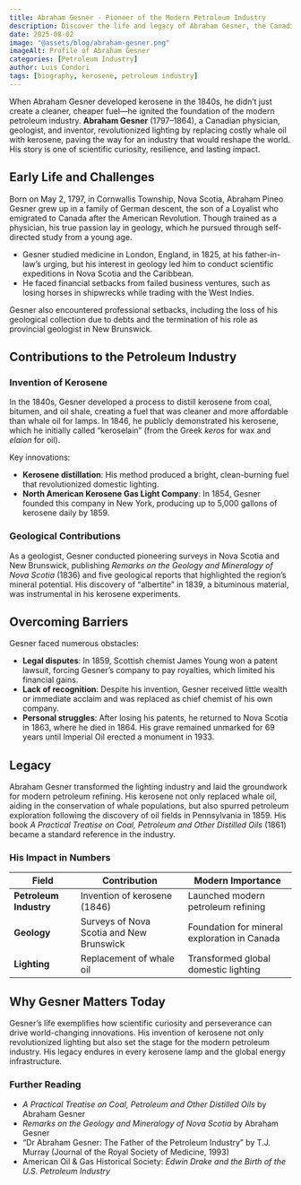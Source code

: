```yaml
---
title: Abraham Gesner - Pioneer of the Modern Petroleum Industry
description: Discover the life and legacy of Abraham Gesner, the Canadian physician and geologist who invented kerosene and transformed the lighting and petroleum industries.
date: 2025-08-02
image: "@assets/blog/abraham-gesner.png"
imageAlt: Profile of Abraham Gesner
categories: [Petroleum Industry]
author: Luis Condori
tags: [biography, kerosene, petroleum industry]
---
```


When Abraham Gesner developed kerosene in the 1840s, he didn’t just create a cleaner, cheaper fuel—he ignited the foundation of the modern petroleum industry. **Abraham Gesner** (1797–1864), a Canadian physician, geologist, and inventor, revolutionized lighting by replacing costly whale oil with kerosene, paving the way for an industry that would reshape the world. His story is one of scientific curiosity, resilience, and lasting impact.

## Early Life and Challenges

Born on May 2, 1797, in Cornwallis Township, Nova Scotia, Abraham Pineo Gesner grew up in a family of German descent, the son of a Loyalist who emigrated to Canada after the American Revolution. Though trained as a physician, his true passion lay in geology, which he pursued through self-directed study from a young age.

- Gesner studied medicine in London, England, in 1825, at his father-in-law’s urging, but his interest in geology led him to conduct scientific expeditions in Nova Scotia and the Caribbean.
- He faced financial setbacks from failed business ventures, such as losing horses in shipwrecks while trading with the West Indies.

Gesner also encountered professional setbacks, including the loss of his geological collection due to debts and the termination of his role as provincial geologist in New Brunswick.

## Contributions to the Petroleum Industry

### Invention of Kerosene

In the 1840s, Gesner developed a process to distill kerosene from coal, bitumen, and oil shale, creating a fuel that was cleaner and more affordable than whale oil for lamps. In 1846, he publicly demonstrated his kerosene, which he initially called “keroselain” (from the Greek *keros* for wax and *elaion* for oil).

Key innovations:

- **Kerosene distillation**: His method produced a bright, clean-burning fuel that revolutionized domestic lighting.
- **North American Kerosene Gas Light Company**: In 1854, Gesner founded this company in New York, producing up to 5,000 gallons of kerosene daily by 1859.

### Geological Contributions

As a geologist, Gesner conducted pioneering surveys in Nova Scotia and New Brunswick, publishing *Remarks on the Geology and Mineralogy of Nova Scotia* (1836) and five geological reports that highlighted the region’s mineral potential. His discovery of “albertite” in 1839, a bituminous material, was instrumental in his kerosene experiments.

## Overcoming Barriers

Gesner faced numerous obstacles:

- **Legal disputes**: In 1859, Scottish chemist James Young won a patent lawsuit, forcing Gesner’s company to pay royalties, which limited his financial gains.
- **Lack of recognition**: Despite his invention, Gesner received little wealth or immediate acclaim and was replaced as chief chemist of his own company.
- **Personal struggles**: After losing his patents, he returned to Nova Scotia in 1863, where he died in 1864. His grave remained unmarked for 69 years until Imperial Oil erected a monument in 1933.

## Legacy

Abraham Gesner transformed the lighting industry and laid the groundwork for modern petroleum refining. His kerosene not only replaced whale oil, aiding in the conservation of whale populations, but also spurred petroleum exploration following the discovery of oil fields in Pennsylvania in 1859. His book *A Practical Treatise on Coal, Petroleum and Other Distilled Oils* (1861) became a standard reference in the industry.

### His Impact in Numbers

| Field                | Contribution                                   | Modern Importance                          |
|----------------------|-----------------------------------------------|--------------------------------------------|
| **Petroleum Industry** | Invention of kerosene (1846)                | Launched modern petroleum refining         |
| **Geology**          | Surveys of Nova Scotia and New Brunswick      | Foundation for mineral exploration in Canada |
| **Lighting**         | Replacement of whale oil                     | Transformed global domestic lighting       |

## Why Gesner Matters Today

Gesner’s life exemplifies how scientific curiosity and perseverance can drive world-changing innovations. His invention of kerosene not only revolutionized lighting but also set the stage for the modern petroleum industry. His legacy endures in every kerosene lamp and the global energy infrastructure.

### Further Reading

- *A Practical Treatise on Coal, Petroleum and Other Distilled Oils* by Abraham Gesner
- *Remarks on the Geology and Mineralogy of Nova Scotia* by Abraham Gesner
- “Dr Abraham Gesner: The Father of the Petroleum Industry” by T.J. Murray (Journal of the Royal Society of Medicine, 1993)
- American Oil & Gas Historical Society: *Edwin Drake and the Birth of the U.S. Petroleum Industry*